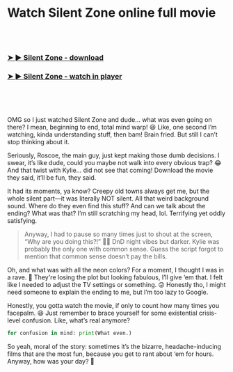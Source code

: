 <h1>Watch Silent Zone online full movie</h1>


<br><br>

<h3><a href="https://Tommys-uninterwi1977.github.io/hdmzjyrzxe/">➤ ► Silent Zone - download</a></h3> 
<h3><a href="https://Tommys-uninterwi1977.github.io/hdmzjyrzxe/">➤ ► Silent Zone - watch in player</a></h3>


<br><br><br>


OMG so I just watched Silent Zone and dude... what was even going on there? I mean, beginning to end, total mind warp! 😆 Like, one second I’m watching, kinda understanding stuff, then bam! Brain fried. But still I can’t stop thinking about it. 

Seriously, Roscoe, the main guy, just kept making those dumb decisions. I swear, it’s like dude, could you maybe not walk into every obvious trap? 😂 And that twist with Kylie… did not see that coming! Download the movie they said, it’ll be fun, they said. 

It had its moments, ya know? Creepy old towns always get me, but the whole silent part—it was literally NOT silent. All that weird background sound. Where do they even find this stuff? And can we talk about the ending? What was that? I’m still scratching my head, lol. Terrifying yet oddly satisfying.

>Anyway, I had to pause so many times just to shout at the screen, “Why are you doing this?!” 🤦‍♀️ DnD night vibes but darker. Kylie was probably the only one with common sense. Guess the script forgot to mention that common sense doesn’t pay the bills. 

Oh, and what was with all the neon colors? For a moment, I thought I was in a rave. 🎉 They're losing the plot but looking fabulous, I’ll give ‘em that. I felt like I needed to adjust the TV settings or something. 😜 Honestly tho, I might need someone to explain the ending to me, but I’m too lazy to Google. 

Honestly, you gotta watch the movie, if only to count how many times you facepalm. 😆 Just remember to brace yourself for some existential crisis-level confusion. Like, what’s real anymore?

```python
for confusion in mind: print(What even.)
```

So yeah, moral of the story: sometimes it’s the bizarre, headache-inducing films that are the most fun, because you get to rant about ‘em for hours. Anyway, how was your day? 🌼
